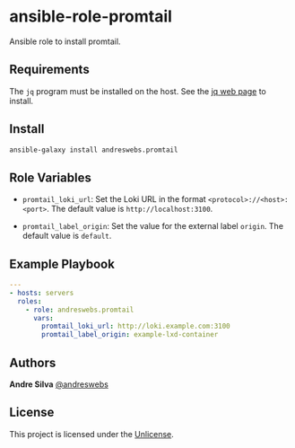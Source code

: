 # ansible-role-promtail

Ansible role to install promtail.

## Requirements

The `jq` program must be installed on the host. See the
[jq web page](https://stedolan.github.io/jq/) to install.

## Install

```sh
ansible-galaxy install andreswebs.promtail
```

## Role Variables

- `promtail_loki_url`: Set the Loki URL in the format
  `<protocol>://<host>:<port>`. The default value is `http://localhost:3100`.

- `promtail_label_origin`: Set the value for the external label `origin`. The
  default value is `default`.

## Example Playbook

```yaml
---
- hosts: servers
  roles:
    - role: andreswebs.promtail
      vars:
        promtail_loki_url: http://loki.example.com:3100
        promtail_label_origin: example-lxd-container
```

## Authors

**Andre Silva** [@andreswebs](https://github.com/andreswebs)

## License

This project is licensed under the [Unlicense](UNLICENSE.md).
